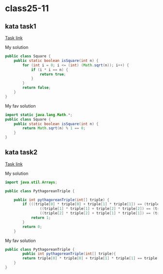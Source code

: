 # class25-11
## kata task1
[Task link](https://www.codewars.com/kata/54c27a33fb7da0db0100040e)

My solution
```java
public class Square {
    public static boolean isSquare(int n) {
        for (int i = 0; i <= (int) (Math.sqrt(n)); i++) {
            if (i * i == n) {
                return true;
            }
        }
        return false;
    }
}
```

My fav solution 
```java
import static java.lang.Math.*;
public class Square {    
    public static boolean isSquare(int n) {      
        return Math.sqrt(n) % 1 == 0;
    }
}
```

## kata task2
[Task link](https://www.codewars.com/kata/5951d30ce99cf2467e000013)

My solution
```java
import java.util.Arrays;

public class PythagoreanTriple {

    public int pythagoreanTriple(int[] triple) {
        if (((triple[0] * triple[0] + triple[1] * triple[1]) == (triple[2] * triple[2])) ||
                ((triple[1] * triple[1] + triple[2] * triple[2]) == (triple[0] * triple[0])) ||
                ((triple[2] * triple[2] + triple[1] * triple[1]) == (triple[0] * triple[0]))) {
            return 1;
        }
        return 0;
    }
```

My fav solution
```java
public class PythagoreanTriple {
		public int pythagoreanTriple(int[] triple){
        return triple[0] * triple[0] + triple[1] * triple[1] == triple[2] * triple[2] ? 1 : 0;
    }
}
``` 
